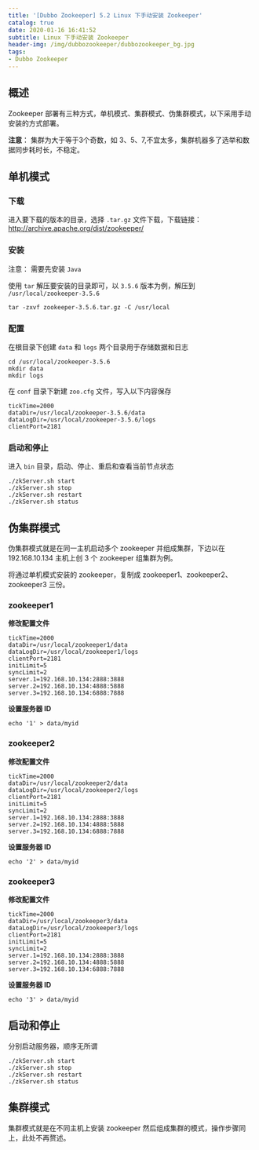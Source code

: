 ```yaml
---
title: '[Dubbo Zookeeper] 5.2 Linux 下手动安装 Zookeeper'
catalog: true
date: 2020-01-16 16:41:52
subtitle: Linux 下手动安装 Zookeeper
header-img: /img/dubbozookeeper/dubbozookeeper_bg.jpg
tags:
- Dubbo Zookeeper
---
```


## 概述
Zookeeper 部署有三种方式，单机模式、集群模式、伪集群模式，以下采用手动安装的方式部署。

**注意**： 集群为大于等于3个奇数，如 3、5、7,不宜太多，集群机器多了选举和数据同步耗时长，不稳定。

## 单机模式
### 下载
进入要下载的版本的目录，选择 `.tar.gz` 文件下载，下载链接：http://archive.apache.org/dist/zookeeper/

### 安装
注意： 需要先安装 `Java`

使用 `tar` 解压要安装的目录即可，以 `3.5.6` 版本为例，解压到 `/usr/local/zookeeper-3.5.6`
```shell
tar -zxvf zookeeper-3.5.6.tar.gz -C /usr/local
```

### 配置
在根目录下创建 `data` 和 `logs` 两个目录用于存储数据和日志
```shell
cd /usr/local/zookeeper-3.5.6
mkdir data
mkdir logs
```

在 `conf` 目录下新建 `zoo.cfg` 文件，写入以下内容保存
```shell
tickTime=2000
dataDir=/usr/local/zookeeper-3.5.6/data
dataLogDir=/usr/local/zookeeper-3.5.6/logs
clientPort=2181
```

### 启动和停止
进入 `bin` 目录，启动、停止、重启和查看当前节点状态
```shell
./zkServer.sh start
./zkServer.sh stop
./zkServer.sh restart
./zkServer.sh status
```

## 伪集群模式
伪集群模式就是在同一主机启动多个 zookeeper 并组成集群，下边以在 192.168.10.134 主机上创 3 个 zookeeper 组集群为例。

将通过单机模式安装的 zookeeper，复制成 zookeeper1、zookeeper2、zookeeper3 三份。

### zookeeper1
**修改配置文件**
```shell
tickTime=2000
dataDir=/usr/local/zookeeper1/data
dataLogDir=/usr/local/zookeeper1/logs
clientPort=2181
initLimit=5
syncLimit=2
server.1=192.168.10.134:2888:3888
server.2=192.168.10.134:4888:5888
server.3=192.168.10.134:6888:7888
```

**设置服务器 ID**
```shell
echo '1' > data/myid
```

### zookeeper2
**修改配置文件**
```shell
tickTime=2000
dataDir=/usr/local/zookeeper2/data
dataLogDir=/usr/local/zookeeper2/logs
clientPort=2181
initLimit=5
syncLimit=2
server.1=192.168.10.134:2888:3888
server.2=192.168.10.134:4888:5888
server.3=192.168.10.134:6888:7888
```

**设置服务器 ID**
```shell
echo '2' > data/myid
```

### zookeeper3
**修改配置文件**
```shell
tickTime=2000
dataDir=/usr/local/zookeeper3/data
dataLogDir=/usr/local/zookeeper3/logs
clientPort=2181
initLimit=5
syncLimit=2
server.1=192.168.10.134:2888:3888
server.2=192.168.10.134:4888:5888
server.3=192.168.10.134:6888:7888
```

**设置服务器 ID**
```shell
echo '3' > data/myid
```

## 启动和停止
分别启动服务器，顺序无所谓
```shell
./zkServer.sh start
./zkServer.sh stop
./zkServer.sh restart
./zkServer.sh status
```

## 集群模式
集群模式就是在不同主机上安装 zookeeper 然后组成集群的模式，操作步骤同上，此处不再赘述。